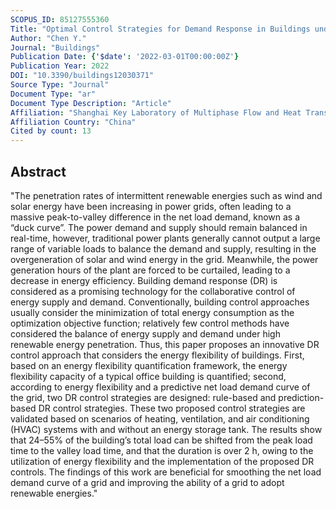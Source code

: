 ```yaml
---
SCOPUS_ID: 85127555360
Title: "Optimal Control Strategies for Demand Response in Buildings under Penetration of Renewable Energy"
Author: "Chen Y."
Journal: "Buildings"
Publication Date: {'$date': '2022-03-01T00:00:00Z'}
Publication Year: 2022
DOI: "10.3390/buildings12030371"
Source Type: "Journal"
Document Type: "ar"
Document Type Description: "Article"
Affiliation: "Shanghai Key Laboratory of Multiphase Flow and Heat Transfer of Power Engineering"
Affiliation Country: "China"
Cited by count: 13
---
```


## Abstract
"The penetration rates of intermittent renewable energies such as wind and solar energy have been increasing in power grids, often leading to a massive peak-to-valley difference in the net load demand, known as a “duck curve”. The power demand and supply should remain balanced in real-time, however, traditional power plants generally cannot output a large range of variable loads to balance the demand and supply, resulting in the overgeneration of solar and wind energy in the grid. Meanwhile, the power generation hours of the plant are forced to be curtailed, leading to a decrease in energy efficiency. Building demand response (DR) is considered as a promising technology for the collaborative control of energy supply and demand. Conventionally, building control approaches usually consider the minimization of total energy consumption as the optimization objective function; relatively few control methods have considered the balance of energy supply and demand under high renewable energy penetration. Thus, this paper proposes an innovative DR control approach that considers the energy flexibility of buildings. First, based on an energy flexibility quantification framework, the energy flexibility capacity of a typical office building is quantified; second, according to energy flexibility and a predictive net load demand curve of the grid, two DR control strategies are designed: rule-based and prediction-based DR control strategies. These two proposed control strategies are validated based on scenarios of heating, ventilation, and air conditioning (HVAC) systems with and without an energy storage tank. The results show that 24–55% of the building’s total load can be shifted from the peak load time to the valley load time, and that the duration is over 2 h, owing to the utilization of energy flexibility and the implementation of the proposed DR controls. The findings of this work are beneficial for smoothing the net load demand curve of a grid and improving the ability of a grid to adopt renewable energies."

